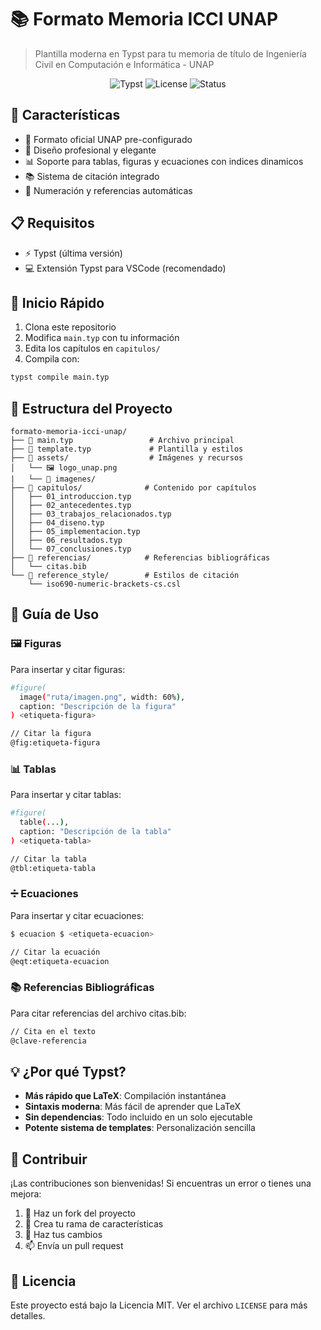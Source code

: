 # 📚 Formato Memoria ICCI UNAP

> Plantilla moderna en Typst para tu memoria de título de Ingeniería Civil en Computación e Informática - UNAP

<div align="center">

![Typst](https://img.shields.io/badge/Typst-latest-blue)
![License](https://img.shields.io/badge/license-MIT-green)
![Status](https://img.shields.io/badge/status-active-success)

</div>

## 🌟 Características

- 📝 Formato oficial UNAP pre-configurado
- 🎨 Diseño profesional y elegante
- 📊 Soporte para tablas, figuras y ecuaciones con indices dinamicos
- 📚 Sistema de citación integrado
- 🔄 Numeración y referencias automáticas

## 📋 Requisitos

- ⚡ Typst (última versión)
- 💻 Extensión Typst para VSCode (recomendado)

## 🚀 Inicio Rápido

1. Clona este repositorio
2. Modifica `main.typ` con tu información
3. Edita los capítulos en `capitulos/`
4. Compila con:

```bash
typst compile main.typ
```

## 📁 Estructura del Proyecto

```
formato-memoria-icci-unap/
├── 📄 main.typ                 # Archivo principal
├── 📄 template.typ             # Plantilla y estilos
├── 📁 assets/                  # Imágenes y recursos
│   └── 🖼️ logo_unap.png
|   └── 📁 imagenes/
├── 📁 capitulos/              # Contenido por capítulos
│   ├── 01_introduccion.typ
│   ├── 02_antecedentes.typ
│   ├── 03_trabajos_relacionados.typ
│   ├── 04_diseno.typ
│   ├── 05_implementacion.typ
│   ├── 06_resultados.typ
│   └── 07_conclusiones.typ
├── 📁 referencias/            # Referencias bibliográficas
│   └── citas.bib
└── 📁 reference_style/        # Estilos de citación
    └── iso690-numeric-brackets-cs.csl
```

## 📖 Guía de Uso

### 🖼️ Figuras
Para insertar y citar figuras:

```bash
#figure(
  image("ruta/imagen.png", width: 60%),
  caption: "Descripción de la figura"
) <etiqueta-figura>

// Citar la figura
@fig:etiqueta-figura
```

### 📊 Tablas
Para insertar y citar tablas:

```bash
#figure(
  table(...),
  caption: "Descripción de la tabla"
) <etiqueta-tabla>

// Citar la tabla
@tbl:etiqueta-tabla
```

### ➗ Ecuaciones
Para insertar y citar ecuaciones:

```bash
$ ecuacion $ <etiqueta-ecuacion>

// Citar la ecuación
@eqt:etiqueta-ecuacion
```

### 📚 Referencias Bibliográficas
Para citar referencias del archivo citas.bib:

```bash
// Cita en el texto
@clave-referencia
```

## 💡 ¿Por qué Typst?

- **Más rápido que LaTeX**: Compilación instantánea
- **Sintaxis moderna**: Más fácil de aprender que LaTeX
- **Sin dependencias**: Todo incluido en un solo ejecutable
- **Potente sistema de templates**: Personalización sencilla

## 🤝 Contribuir

¡Las contribuciones son bienvenidas! Si encuentras un error o tienes una mejora:

1. 🍴 Haz un fork del proyecto
2. 🔧 Crea tu rama de características
3. 📝 Haz tus cambios
4. 📫 Envía un pull request

## 📄 Licencia

Este proyecto está bajo la Licencia MIT. Ver el archivo `LICENSE` para más detalles.